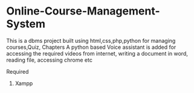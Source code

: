 # Online-Course-Management-System

This is a dbms project built using html,css,php,python for managing courses,Quiz, Chapters
A python based Voice assistant is added for accessing the required videos from internet, writing a document in word, reading file, accessing chrome etc

Required

1. Xampp
